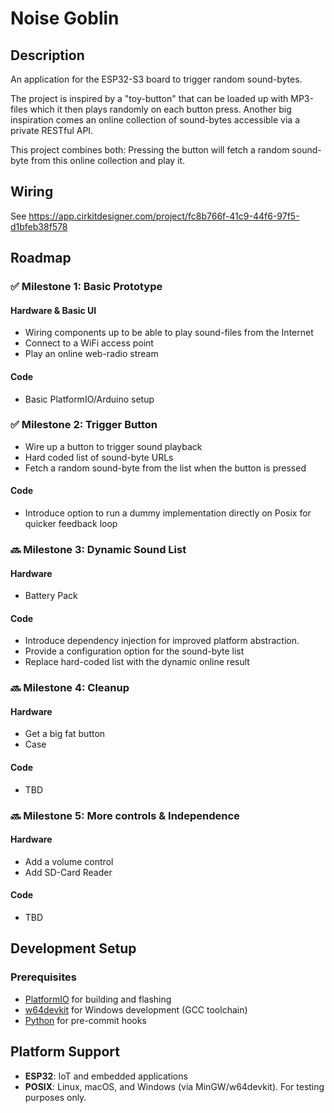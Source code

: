 # Noise Goblin

## Description

An application for the ESP32-S3 board to trigger random sound-bytes.

The project is inspired by a "toy-button" that can be loaded up with MP3-files
which it then plays randomly on each button press. Another big inspiration comes
an online collection of sound-bytes accessible via a private RESTful API.

This project combines both: Pressing the button will fetch a random sound-byte
from this online collection and play it.

## Wiring

See https://app.cirkitdesigner.com/project/fc8b766f-41c9-44f6-97f5-d1bfeb38f578

## Roadmap

### ✅ Milestone 1: Basic Prototype

#### Hardware & Basic UI

- Wiring components up to be able to play sound-files from the Internet
- Connect to a WiFi access point
- Play an online web-radio stream

#### Code

- Basic PlatformIO/Arduino setup

### ✅ Milestone 2: Trigger Button

- Wire up a button to trigger sound playback
- Hard coded list of sound-byte URLs
- Fetch a random sound-byte from the list when the button is pressed

#### Code

- Introduce option to run a dummy implementation directly on Posix for quicker
  feedback loop

### 🔜 Milestone 3: Dynamic Sound List

#### Hardware

- Battery Pack

#### Code

- Introduce dependency injection for improved platform abstraction.
- Provide a configuration option for the sound-byte list
- Replace hard-coded list with the dynamic online result

### 🔜 Milestone 4: Cleanup

#### Hardware

- Get a big fat button
- Case

#### Code

- TBD

### 🔜 Milestone 5: More controls & Independence

#### Hardware

- Add a volume control
- Add SD-Card Reader

#### Code

- TBD


## Development Setup

### Prerequisites

- [PlatformIO](https://platformio.org/) for building and flashing
- [w64devkit](https://github.com/skeeto/w64devkit) for Windows development (GCC
  toolchain)
- [Python](https://python.org/) for pre-commit hooks

## Platform Support

- **ESP32**: IoT and embedded applications
- **POSIX**: Linux, macOS, and Windows (via MinGW/w64devkit). For testing
  purposes only.
